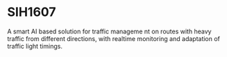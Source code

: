 # SIH1607
A smart AI based solution for traffic manageme nt on routes with heavy traffic from different directions, with realtime monitoring and adaptation of traffic light timings.
